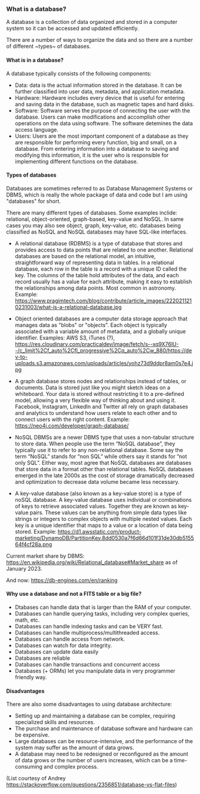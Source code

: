 ### What is a database?

A database is a collection of data organized and stored in a computer system so it can be accessed and updated efficiently. 

There are a number of ways to organize the data and so there are a number of different ~types~ of databases. 

#### What is in a database?

A database typically consists of the following components:

- Data: data is the actual information stored in the database. It can be further classified into user data, metadata, and application metadata.
- Hardware: Hardware includes every device that is useful for entering and saving data in the database, such as magnetic tapes and hard disks. 
- Software: Software serves the purpose of connecting the user with the database. Users can make modifications and accomplish other operations on the data using software. The software detemines the data access language.
- Users: Users are the most important component of a database as they are responsible for performing every function, big and small, on a database. From entering information into a database to saving and modifying this information, it is the user who is responsible for implementing different functions on the database. 

#### Types of databases

Databases are sometimes referred to as Database Management Systems or DBMS, which is really the whole package of data and code
but I am using "databases" for short.

There are many different types of databases. Some examples inclide: relational, object-oriented, graph-based, key-value and NoSQL. In same cases you may also see object, graph, key-value, etc. databases being classified as NoSQL and NoSQL databases may have SQL-like interfaces. 

- A relational database (RDBMS) is a type of database that stores and provides access to data points that are related to one another.
  Relational databases are based on the relational model, an intuitive, straightforward way of representing data in tables.
  In a relational database, each row in the table is a record with a unique ID called the key. The columns of the table hold
  attributes of the data, and each record usually has a value for each attribute, making it easy to establish the relationships
  among data points. Most common in astronomy. Example: https://www.pragimtech.com/blog/contribute/article_images/2220211210231003/what-is-a-relational-database.jpg

- Object oriented databases are a computer data storage approach that manages data as "blobs" or "objects". Each object is typically associated with a variable amount of metadata, and a globally unique identifier. Examples: AWS S3, iTunes (?), https://res.cloudinary.com/practicaldev/image/fetch/s--xq9X76lU--/c_limit%2Cf_auto%2Cfl_progressive%2Cq_auto%2Cw_880/https://dev-to-uploads.s3.amazonaws.com/uploads/articles/yohz73d9ddpr8am0s7e4.jpg

- A graph database stores nodes and relationships instead of tables, or documents. Data is stored just like you might sketch ideas on a whiteboard. Your data is stored without restricting it to a pre-defined model, allowing a very flexible way of thinking about and using it. Facebook, Instagram, LinkedIn and Twitter all rely on graph databases and analytics to understand how users relate to each other and to connect users with the right content. Example: https://neo4j.com/developer/graph-database/

- NoSQL DBMSs are a newer DBMS type that uses a non-tabular structure to store data. When people use the term “NoSQL database”, they typically use it to refer to any non-relational database. Some say the term “NoSQL” stands for “non SQL” while others say it stands for “not only SQL”. Either way, most agree that NoSQL databases are databases that store data in a format other than relational tables. NoSQL databases emerged in the late 2000s as the cost of storage dramatically decreased and optimization to decrease data volume became less necessary.

- A key-value database (also known as a key-value store) is a type of noSQL database. A key-value database uses individual or combinations of keys to retrieve associated values. Together they are known as key-value pairs. These values can be anything from simple data types like strings or integers to complex objects with multiple nested values. Each key is a unique identifier that maps to a value or a location of data being stored. Example: https://d1.awsstatic.com/product-marketing/DynamoDB/PartitionKey.8dd0530a7f6d66d101f31de30db515564f4cf28a.png

Current market share by DBMS: https://en.wikipedia.org/wiki/Relational_database#Market_share as of January 2023.

And now: https://db-engines.com/en/ranking

#### Why use a database and not a FITS table or a big file?

- Dtabases can handle data that is larger than the RAM of your computer.
- Databases can handle querying tasks, including very complex queries, math, etc.
- Databases can handle indexing tasks and can be VERY fast.
- Databases can handle multiprocess/multithreaded access.
- Databases can handle access from network.
- Databases can watch for data integrity.
- Databases can update data easily
- Databases are reliable
- Databases can handle transactions and concurrent access
- Databases (+ ORMs) let you manipulate data in very programmer friendly way.

#### Disadvantages

There are also some disadvantages to using database architecture:

- Setting up and maintaining a database can be complex, requiring specialized skills and resources.
- The purchase and maintenance of database software and hardware can be expensive.
- Large databases can be resource-intensive, and the performance of the system may suffer as the amount of data grows.
- A database may need to be redesigned or reconfigured as the amount of data grows or the number of users increases, which can be a time-consuming and complex process.

(List courtesy of Andrey https://stackoverflow.com/questions/2356851/database-vs-flat-files)
